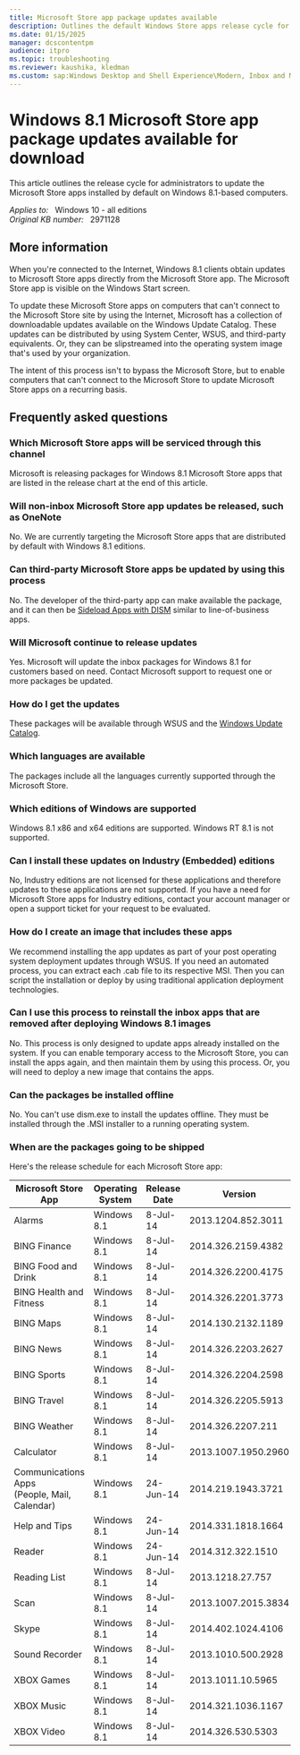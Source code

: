 ```yaml
---
title: Microsoft Store app package updates available
description: Outlines the default Windows Store apps release cycle for administrators.
ms.date: 01/15/2025
manager: dcscontentpm
audience: itpro
ms.topic: troubleshooting
ms.reviewer: kaushika, kledman
ms.custom: sap:Windows Desktop and Shell Experience\Modern, Inbox and Microsoft Store Apps, csstroubleshoot
---
```

# Windows 8.1 Microsoft Store app package updates available for download

This article outlines the release cycle for administrators to update the Microsoft Store apps installed by default on Windows 8.1-based computers.

_Applies to:_ &nbsp; Windows 10 - all editions  
_Original KB number:_ &nbsp; 2971128

## More information

When you're connected to the Internet, Windows 8.1 clients obtain updates to Microsoft Store apps directly from the Microsoft Store app. The Microsoft Store app is visible on the Windows Start screen.

To update these Microsoft Store apps on computers that can't connect to the Microsoft Store site by using the Internet, Microsoft has a collection of downloadable updates available on the Windows Update Catalog. These updates can be distributed by using System Center, WSUS, and third-party equivalents. Or, they can be slipstreamed into the operating system image that's used by your organization.

The intent of this process isn't to bypass the Microsoft Store, but to enable computers that can't connect to the Microsoft Store to update Microsoft Store apps on a recurring basis.

## Frequently asked questions

### Which Microsoft Store apps will be serviced through this channel

Microsoft is releasing packages for Windows 8.1 Microsoft Store apps that are listed in the release chart at the end of this article.

### Will non-inbox Microsoft Store app updates be released, such as OneNote

No. We are currently targeting the Microsoft Store apps that are distributed by default with Windows 8.1 editions.

### Can third-party Microsoft Store apps be updated by using this process

No. The developer of the third-party app can make available the package, and it can then be [Sideload Apps with DISM](/previous-versions/windows/it-pro/windows-8.1-and-8/hh852635(v=win.10)) similar to line-of-business apps.

### Will Microsoft continue to release updates

Yes. Microsoft will update the inbox packages for Windows 8.1 for customers based on need. Contact Microsoft support to request one or more packages be updated.

### How do I get the updates

These packages will be available through WSUS and the [Windows Update Catalog](https://www.catalog.update.microsoft.com/Home.aspx).

### Which languages are available

The packages include all the languages currently supported through the Microsoft Store.

### Which editions of Windows are supported

Windows 8.1 x86 and x64 editions are supported. Windows RT 8.1 is not supported.

### Can I install these updates on Industry (Embedded) editions

No, Industry editions are not licensed for these applications and therefore updates to these applications are not supported. If you have a need for Microsoft Store apps for Industry editions, contact your account manager or open a support ticket for your request to be evaluated.

### How do I create an image that includes these apps

We recommend installing the app updates as part of your post operating system deployment updates through WSUS. If you need an automated process, you can extract each .cab file to its respective MSI. Then you can script the installation or deploy by using traditional application deployment technologies.

### Can I use this process to reinstall the inbox apps that are removed after deploying Windows 8.1 images

No. This process is only designed to update apps already installed on the system. If you can enable temporary access to the Microsoft Store, you can install the apps again, and then maintain them by using this process. Or, you will need to deploy a new image that contains the apps.

### Can the packages be installed offline

No. You can't use dism.exe to install the updates offline. They must be installed through the .MSI installer to a running operating system.

### When are the packages going to be shipped

Here's the release schedule for each Microsoft Store app:

|Microsoft Store App|Operating System|Release Date|Version|KB Number|
|---|---|---|---|---|
|Alarms|Windows 8.1|8-Jul-14|2013.1204.852.3011| [2962197](https://support.microsoft.com/help/2962197) |
|BING Finance|Windows 8.1|8-Jul-14|2014.326.2159.4382| [2962186](https://support.microsoft.com/help/2962186) |
|BING Food and Drink|Windows 8.1|8-Jul-14|2014.326.2200.4175| [2962199](https://support.microsoft.com/help/2962199) |
|BING Health and Fitness|Windows 8.1|8-Jul-14|2014.326.2201.3773| [2962187](https://support.microsoft.com/help/2962187) |
|BING Maps|Windows 8.1|8-Jul-14|2014.130.2132.1189| [2962192](https://support.microsoft.com/help/2962192) |
|BING News|Windows 8.1|8-Jul-14|2014.326.2203.2627| [2962188](https://support.microsoft.com/help/2962188) |
|BING Sports|Windows 8.1|8-Jul-14|2014.326.2204.2598| [2962189](https://support.microsoft.com/help/2962189) |
|BING Travel|Windows 8.1|8-Jul-14|2014.326.2205.5913| [2962190](https://support.microsoft.com/help/2962190) |
|BING Weather|Windows 8.1|8-Jul-14|2014.326.2207.211| [2962191](https://support.microsoft.com/help/2962191) |
|Calculator|Windows 8.1|8-Jul-14|2013.1007.1950.2960| [2962196](https://support.microsoft.com/help/2962196) |
|Communications Apps<br/>(People, Mail, Calendar)|Windows 8.1|24-Jun-14|2014.219.1943.3721| [2962182](https://support.microsoft.com/help/2962182) |
|Help and Tips|Windows 8.1|24-Jun-14|2014.331.1818.1664| [2962194](https://support.microsoft.com/help/2962194) |
|Reader|Windows 8.1|24-Jun-14|2014.312.322.1510| [2962193](https://support.microsoft.com/help/2962193) |
|Reading List|Windows 8.1|8-Jul-14|2013.1218.27.757| [2962195](https://support.microsoft.com/help/2962195) |
|Scan|Windows 8.1|8-Jul-14|2013.1007.2015.3834| [2962200](https://support.microsoft.com/help/2962200) |
|Skype|Windows 8.1|8-Jul-14|2014.402.1024.4106| [2962201](https://support.microsoft.com/help/2962201) |
|Sound Recorder|Windows 8.1|8-Jul-14|2013.1010.500.2928| [2962198](https://support.microsoft.com/help/2962198) |
|XBOX Games|Windows 8.1|8-Jul-14|2013.1011.10.5965| [2962183](https://support.microsoft.com/help/2962183) |
|XBOX Music|Windows 8.1|8-Jul-14|2014.321.1036.1167| [2962184](https://support.microsoft.com/help/2962184) |
|XBOX Video|Windows 8.1|8-Jul-14|2014.326.530.5303| [2962185](https://support.microsoft.com/help/2962185) |
